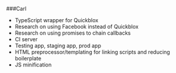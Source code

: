 ###Carl

* TypeScript wrapper for Quickblox
* Research on using Facebook instead of Quickblox
* Research on using promises to chain callbacks
* CI server
* Testing app, staging app, prod app
* HTML preprocessor/templating for linking scripts and reducing boilerplate
* JS minification

